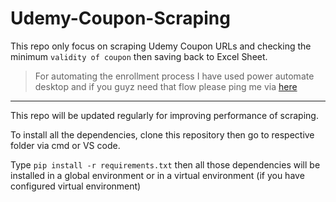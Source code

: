 # Udemy-Coupon-Scraping 
This repo only focus on scraping Udemy Coupon URLs and checking the minimum `validity of coupon` then saving back to Excel Sheet.

>For automating the enrollment process I have used power automate desktop and if you guyz need that flow please ping me via 
[here](https://jjnanthakumar.github.io)

----

This repo will be updated regularly for improving performance of scraping.

To install all the dependencies, clone this repository then go to respective folder via cmd or VS code.

Type `pip install -r requirements.txt` then all those dependencies will be installed in a global environment or in a virtual environment (if you have configured virtual environment)



